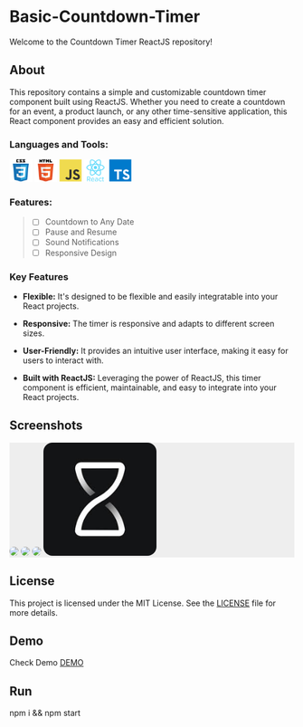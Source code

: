 # Basic-Countdown-Timer

Welcome to the Countdown Timer ReactJS repository!

## About

This repository contains a simple and customizable countdown timer component built using ReactJS. Whether you need to create a countdown for an event, a product launch, or any other time-sensitive application, this React component provides an easy and efficient solution.

<h3 align="left">Languages and Tools:</h3>
<p align="left"> <a href="https://www.w3schools.com/css/" target="_blank" rel="noreferrer" style="text-decoration: none !important;"></a>
<img src="https://raw.githubusercontent.com/devicons/devicon/master/icons/css3/css3-original-wordmark.svg" alt="css3" width="40" height="40"/></a>
  <a href="https://www.w3.org/html/" target="_blank" rel="noreferrer" style="text-decoration: none !important;">
   <img src="https://raw.githubusercontent.com/devicons/devicon/master/icons/html5/html5-original-wordmark.svg" alt="html5" width="40" height="40"/> </a>
    <a href="https://developer.mozilla.org/en-US/docs/Web/JavaScript" target="_blank" rel="noreferrer"style="text-decoration: none !important;">
     <img src="https://raw.githubusercontent.com/devicons/devicon/master/icons/javascript/javascript-original.svg" alt="javascript" width="40" height="40"/> </a>
      <a href="https://reactjs.org/" target="_blank" rel="noreferrer"style="text-decoration: none !important;">
       <img src="https://raw.githubusercontent.com/devicons/devicon/master/icons/react/react-original-wordmark.svg" alt="react" width="40" height="40"/> </a> 
       <a href="https://www.typescriptlang.org/" target="_blank" rel="noreferrer"style="text-decoration: none !important;">
       <img src="https://raw.githubusercontent.com/devicons/devicon/master/icons/typescript/typescript-original.svg" alt="typescript" width="40" height="40"/> </a>
        </p>


### Features:

> - [ ] Countdown to Any Date
> - [ ] Pause and Resume
> - [ ] Sound Notifications
> - [ ] Responsive Design

### Key Features

- **Flexible:** It's designed to be flexible and easily integratable into your React projects.

- **Responsive:** The timer is responsive and adapts to different screen sizes.

- **User-Friendly:** It provides an intuitive user interface, making it easy for users to interact with.

- **Built with ReactJS:** Leveraging the power of ReactJS, this timer component is efficient, maintainable, and easy to integrate into your React projects.


## Screenshots
<div style="background: #eee">
  <img width="400" src="https://raw.githubusercontent.com/amirrahemi01/Basic-Countdown-Timer/main/screenShot1.png" style="border-radius: 1rem;">
  <img width="400" src="https://raw.githubusercontent.com/amirrahemi01/Basic-Countdown-Timer/main/screenShot2.png" style="border-radius: 1rem;">
  <img width="400" src="https://raw.githubusercontent.com/amirrahemi01/Basic-Countdown-Timer/main/screenShot3.png" style="border-radius: 1rem;">
  <img width="200" src="https://raw.githubusercontent.com/amirrahemi01/Basic-Countdown-Timer/main/public/logo.png" style="border-radius: 1rem;">
</div>

## License

This project is licensed under the MIT License. See the [LICENSE](LICENSE.txt) file for more details.


## Demo

Check Demo <a href="https://amirrahemi-countdown.vercel.app/" target="_blank">DEMO</a>


## Run 

npm i && npm start


